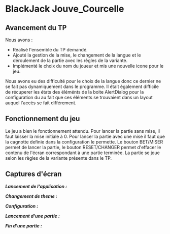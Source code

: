 # BlackJack Jouve_Courcelle

## Avancement du TP

Nous avons :
  * Réalisé l'ensemble du TP demandé.
  * Ajouté la gestion de la mise, le changement de la langue et le déroulement de la partie avec les règles de la variante.
  * Implémenté le choix du nom du joueur et mis une nouvelle icone pour le jeu.

Nous avons eu des difficulté pour le choix de la langue donc ce dernier ne se fait pas dynamiquement dans le programme. Il était également difficile de récuperer les états des éléménts de la boite AlertDialog pour la configuration du au fait que ces éléments se trouvaient dans un layout auquel l'accès se fait différement.

## Fonctionnement du jeu

Le jeu a bien le fonctionnement attendu. Pour lancer la partie sans mise, il faut laisser la mise initiale à 0. Pour lancer la partie avec une mise il faut que la cagnotte definie dans la configuration le permette. Le bouton BET/MISER permet de lancer la partie, le bouton RESET/CHANGER permet d'effacer le contenu de l'écran correspondant à une partie terminée. La partie se joue selon les règles de la variante présente dans le TP.

## Captures d'écran

***Lancement de l'application :***

***Changement de theme :***

***Configuration :***

***Lancement d'une partie :***

***Fin d'une partie :***
